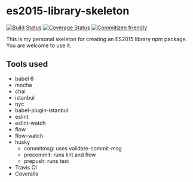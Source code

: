 # es2015-library-skeleton

[![Build Status](https://travis-ci.org/jedwards1211/es2015-library-skeleton.svg?branch=master)](https://travis-ci.org/jedwards1211/es2015-library-skeleton)
[![Coverage Status](https://coveralls.io/repos/github/jedwards1211/es2015-library-skeleton/badge.svg?branch=master)](https://coveralls.io/github/jedwards1211/es2015-library-skeleton?branch=master)
[![Commitizen friendly](https://img.shields.io/badge/commitizen-friendly-brightgreen.svg)](http://commitizen.github.io/cz-cli/)

This is my personal skeleton for creating an ES2015 library npm package.  You are welcome to use it.

## Tools used

* babel 6
* mocha
* chai
* istanbul
* nyc
* babel-plugin-istanbul
* eslint
* eslint-watch
* flow
* flow-watch
* husky
  * commitmsg: uses validate-commit-msg
  * precommit: runs lint and flow
  * prepush: runs test
* Travis CI
* Coveralls
